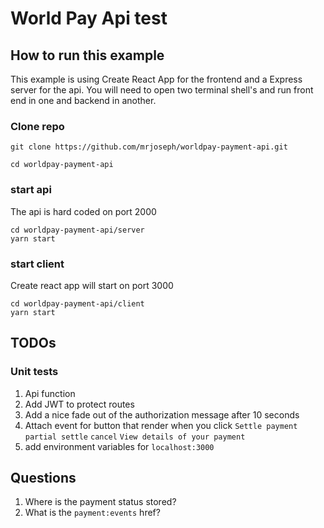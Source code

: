 # World Pay Api test
## How to run this example
This example is using Create React App for the frontend and a Express server for the api. You will need to open two terminal
shell's and run front end in one and backend in another.

### Clone repo
```
git clone https://github.com/mrjoseph/worldpay-payment-api.git

cd worldpay-payment-api
```

### start api
The api is hard coded on port 2000
```
cd worldpay-payment-api/server
yarn start
```

### start client
Create react app will start on port 3000
```
cd worldpay-payment-api/client
yarn start
```



## TODOs
### Unit tests
1. Api function
1. Add JWT to protect routes
1. Add a nice fade out of the authorization message after 10 seconds
1. Attach event for button that render when you click `Settle payment` `partial settle` `cancel` `View details of your payment`
1. add environment variables for `localhost:3000`

## Questions
1. Where is the payment status stored?
1. What is the `payment:events` href?
